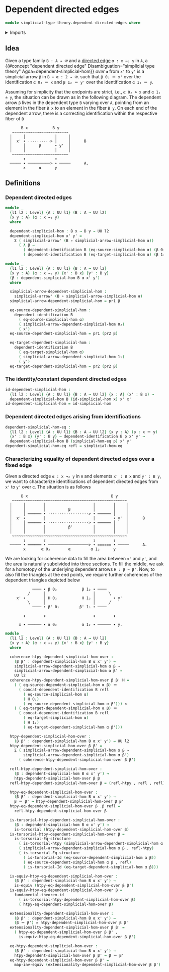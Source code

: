 # Dependent directed edges

```agda
module simplicial-type-theory.dependent-directed-edges where
```

<details><summary>Imports</summary>

```agda
open import foundation.cartesian-product-types
open import foundation.contractible-types
open import foundation.dependent-identifications
open import foundation.dependent-pair-types
open import foundation.equality-dependent-pair-types
open import foundation.equivalences
open import foundation.function-extensionality
open import foundation.function-types
open import foundation.fundamental-theorem-of-identity-types
open import foundation.homotopies
open import foundation.homotopy-induction
open import foundation.identity-types
open import foundation.structure-identity-principle
open import foundation.torsorial-type-families
open import foundation.universe-levels

open import orthogonal-factorization-systems.extensions-of-maps

open import simplicial-type-theory.action-on-directed-edges-functions
open import simplicial-type-theory.directed-edges
open import simplicial-type-theory.directed-interval-type
open import simplicial-type-theory.simplicial-arrows
```

</details>

## Idea

Given a type family `B : A → 𝒰` and a
[directed edge](simplicial-type-theory.directed-edges.md) `α : x →₂ y` in `A`, a
{{#concept "dependent directed edge" Disambiguation="simplicial type theory" Agda=dependent-simplicial-hom}}
_over_ `α` from `x'` to `y'` is a simplicial arrow `β` in `B ∘ α : 𝟚 → 𝒰`. such
that `β 0₂ ＝ x'` over the identification `α 0₂ ＝ x` and `β 1₂ ＝ y'` over the
identification `α 1₂ ＝ y`.

Assuming for simplicity that the endpoints are strict, i.e., `α 0₂ ≐ x` and
`α 1₂ ≐ y`, the situation can be drawn as in the following diagram. The
dependent arrow `β` lives in the dependent type `B` varying over `A`, pointing
from an element in the fiber `B x` to an element in the fiber `B y`. On each end
of the dependent arrow, there is a correcting identification within the
respective fiber of `B`

```text
       B x           B y
   ~~~~~~~~~~~~~~~~~~~~~~~~~
  │     │             │     │
  │  x' ∙ ··········> │     │      B
  │     │      β      ∙ y'  │
  │     │             │     │
   ~~~~~~~~~~~~~~~~~~~~~~~~~
        ↧             ↧
  ───── ∙ ──────────> ∙ ─────      A.
        x      α      y
```

## Definitions

### Dependent directed edges

```agda
module _
  {l1 l2 : Level} {A : UU l1} (B : A → UU l2)
  {x y : A} (α : x →₂ y)
  where

  dependent-simplicial-hom : B x → B y → UU l2
  dependent-simplicial-hom x' y' =
    Σ ( simplicial-arrow' (B ∘ simplicial-arrow-simplicial-hom α))
      ( λ β →
        ( dependent-identification B (eq-source-simplicial-hom α) (β 0₂) x') ×
        ( dependent-identification B (eq-target-simplicial-hom α) (β 1₂) y'))

module _
  {l1 l2 : Level} {A : UU l1} {B : A → UU l2}
  {x y : A} (α : x →₂ y) {x' : B x} {y' : B y}
  (β : dependent-simplicial-hom B α x' y')
  where

  simplicial-arrow-dependent-simplicial-hom :
    simplicial-arrow' (B ∘ simplicial-arrow-simplicial-hom α)
  simplicial-arrow-dependent-simplicial-hom = pr1 β

  eq-source-dependent-simplicial-hom :
    dependent-identification B
      ( eq-source-simplicial-hom α)
      ( simplicial-arrow-dependent-simplicial-hom 0₂)
      ( x')
  eq-source-dependent-simplicial-hom = pr1 (pr2 β)

  eq-target-dependent-simplicial-hom :
    dependent-identification B
      ( eq-target-simplicial-hom α)
      ( simplicial-arrow-dependent-simplicial-hom 1₂)
      ( y')
  eq-target-dependent-simplicial-hom = pr2 (pr2 β)
```

### The identity/constant dependent directed edges

```agda
id-dependent-simplicial-hom :
  {l1 l2 : Level} {A : UU l1} {B : A → UU l2} {x : A} (x' : B x) →
  dependent-simplicial-hom B (id-simplicial-hom x) x' x'
id-dependent-simplicial-hom = id-simplicial-hom
```

### Dependent directed edges arising from identifications

```agda
dependent-simplicial-hom-eq :
  {l1 l2 : Level} {A : UU l1} {B : A → UU l2} {x y : A} (p : x ＝ y)
  {x' : B x} {y' : B y} → dependent-identification B p x' y' →
  dependent-simplicial-hom B (simplicial-hom-eq p) x' y'
dependent-simplicial-hom-eq refl = simplicial-hom-eq
```

### Characterizing equality of dependent directed edges over a fixed edge

Given a directed edge `α : x →₂ y` in `A` and elements `x' : B x` and
`y' : B y`, we want to characterize identifications of dependent directed edges
from `x'` to `y'` over `α`. The situation is as follows

```text
       B x                                     B y
   ~~~~~~~~~~~~~~~~~~~~~~~~~~~~~~~~~~~~~~~~~~~~~~~~~~~
  │     │        │                     │        │     │
  │     │        │          β          │        │     │
  │     │ ══════ ∙ ··················> ∙ ══════ │     │
  │  x' ∙        │                     │        ∙ y'  │      B
  │     │ ══════ ∙ ··················> ∙ ══════ │     │
  │     │        │          β'         │        │     │
  │     │        │                     │        │     │
   ~~~~~~~~~~~~~~~~~~~~~~~~~~~~~~~~~~~~~~~~~~~~~~~~~~~
        ↧        ↧                     ↧        ↧
  ───── ∙ ══════ ∙ ──────────────────> ∙ ====== ∙ ─────      A.
        x       α 0₂        α         α 1₂      y
```

We are looking for coherence data to fill the area between `x'` and `y'`, and
the area is naturally subdivided into three sections. To fill the middle, we ask
for a homotopy of the underlying dependent arrows `H : β ~ β'`. Now, to also
fill the triangles at the end points, we require further coherences of the
dependent triangles depicted below

```text
            ──── ∙ β 0₂           β 1₂ ∙ ────
          ╱      │                     │      ╲
     x' ∙        │ H 0₂           H 1₂ │        ∙ y'
          ╲      │                     │      ╱
            ──── ∙ β' 0₂         β' 1₂ ∙ ────

        ↧        ↧                     ↧        ↧

      x ∙ ────── ∙ α 0₂           α 1₂ ∙ ────── ∙ y.
```

```agda
module _
  {l1 l2 : Level} {A : UU l1} {B : A → UU l2}
  {x y : A} (α : x →₂ y) {x' : B x} {y' : B y}
  where

  coherence-htpy-dependent-simplicial-hom-over :
    (β β' : dependent-simplicial-hom B α x' y') →
    simplicial-arrow-dependent-simplicial-hom α β ~
    simplicial-arrow-dependent-simplicial-hom α β' →
    UU l2
  coherence-htpy-dependent-simplicial-hom-over β β' H =
    ( ( eq-source-dependent-simplicial-hom α β) ＝
      ( concat-dependent-identification B refl
        ( eq-source-simplicial-hom α)
        ( H 0₂)
        ( eq-source-dependent-simplicial-hom α β'))) ×
    ( ( eq-target-dependent-simplicial-hom α β) ＝
      ( concat-dependent-identification B refl
        ( eq-target-simplicial-hom α)
        ( H 1₂)
        ( eq-target-dependent-simplicial-hom α β')))

  htpy-dependent-simplicial-hom-over :
    (β β' : dependent-simplicial-hom B α x' y') → UU l2
  htpy-dependent-simplicial-hom-over β β' =
    Σ ( simplicial-arrow-dependent-simplicial-hom α β ~
        simplicial-arrow-dependent-simplicial-hom α β')
      ( coherence-htpy-dependent-simplicial-hom-over β β')

  refl-htpy-dependent-simplicial-hom-over :
    (β : dependent-simplicial-hom B α x' y') →
    htpy-dependent-simplicial-hom-over β β
  refl-htpy-dependent-simplicial-hom-over β = (refl-htpy , refl , refl)

  htpy-eq-dependent-simplicial-hom-over :
    (β β' : dependent-simplicial-hom B α x' y') →
    β ＝ β' → htpy-dependent-simplicial-hom-over β β'
  htpy-eq-dependent-simplicial-hom-over β .β refl =
    refl-htpy-dependent-simplicial-hom-over β

  is-torsorial-htpy-dependent-simplicial-hom-over :
    (β : dependent-simplicial-hom B α x' y') →
    is-torsorial (htpy-dependent-simplicial-hom-over β)
  is-torsorial-htpy-dependent-simplicial-hom-over β =
    is-torsorial-Eq-structure
      ( is-torsorial-htpy (simplicial-arrow-dependent-simplicial-hom α β))
      ( simplicial-arrow-dependent-simplicial-hom α β , refl-htpy)
      ( is-torsorial-Eq-structure
        ( is-torsorial-Id (eq-source-dependent-simplicial-hom α β))
        ( eq-source-dependent-simplicial-hom α β , refl)
        ( is-torsorial-Id (eq-target-dependent-simplicial-hom α β)))

  is-equiv-htpy-eq-dependent-simplicial-hom-over :
    (β β' : dependent-simplicial-hom B α x' y') →
    is-equiv (htpy-eq-dependent-simplicial-hom-over β β')
  is-equiv-htpy-eq-dependent-simplicial-hom-over β =
    fundamental-theorem-id
      ( is-torsorial-htpy-dependent-simplicial-hom-over β)
      ( htpy-eq-dependent-simplicial-hom-over β)

  extensionality-dependent-simplicial-hom-over :
    (β β' : dependent-simplicial-hom B α x' y') →
    (β ＝ β') ≃ htpy-dependent-simplicial-hom-over β β'
  extensionality-dependent-simplicial-hom-over β β' =
    ( htpy-eq-dependent-simplicial-hom-over β β' ,
      is-equiv-htpy-eq-dependent-simplicial-hom-over β β')

  eq-htpy-dependent-simplicial-hom-over :
    (β β' : dependent-simplicial-hom B α x' y') →
    htpy-dependent-simplicial-hom-over β β' → β ＝ β'
  eq-htpy-dependent-simplicial-hom-over β β' =
    map-inv-equiv (extensionality-dependent-simplicial-hom-over β β')
```
